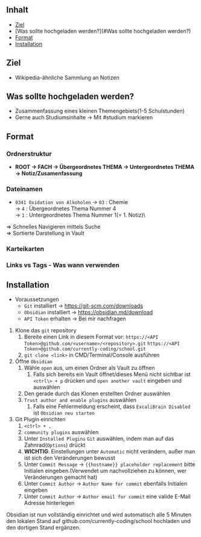 ## Inhalt
- [Ziel](#Ziel)
- [Was sollte hochgeladen werden?](#Was sollte hochgeladen werden?)
- [Format](#Format)
- [Installation](#Installation)
## Ziel
- Wikipedia-ähnliche Sammlung an Notizen

## Was sollte hochgeladen werden?
- Zusammenfassung eines kleinen Themengebiets(1-5 Schulstunden)
- Gerne auch Studiumsinhalte -> Mit #studium markieren
## Format
### Ordnerstruktur
 - **ROOT -> FACH -> Übergeordnetes THEMA -> Untergeordnetes THEMA -> Notiz/Zusamenfassung**

### Dateinamen
- `0341 Oxidation von Alkoholen`
-> `03` : Chemie\
-> `4` : Übergeordnetes Thema Nummer 4\
-> `1` : Untergeordnetes Thema Nummer 1(= 1. Notiz)\

=> Schnelles Navigieren mittels Suche\
=> Sortierte Darstellung in Vault

### Karteikarten

### Links vs Tags - Was wann verwenden


## Installation
- Voraussetzungen
	- `Git` installiert -> https://git-scm.com/downloads
	- `Obsidian` installiert -> https://obsidian.md/download
	- `API Token` erhalten -> Bei mir nachfragen
1. Klone das `git` repository
	1. Bereite einen Link in diesem Format vor:
		`https://<API Token>@github.com/<username>/<repository>.git`
		`https://<API Token>@github.com/currently-coding/school.git`
	2. `git clone <link>` in CMD/Terminal/Console ausführen
2. Öffne `Obsidian`
	1. Wähle `open` aus, um einen Ordner als Vault zu öffnen
		1. Falls sich bereits ein Vault öffnet/dieses Menü nicht sichtbar ist `<ctrl\> + p` drücken und `open another vault` eingeben und auswählen
	2. Den gerade durch das Klonen erstellten Ordner auswählen
	3. `Trust author and enable plugins` auswählen
		1. Falls eine Fehlermeldung erscheint, dass `ExcaliBrain Disabled` ist `Obsidian neu starten`
3. Git Plugin einrichten
	1. `<ctrl> + ,`
	2. `community plugins` auswählen
	3. Unter `Installed Plugins` `Git` auswählen, indem man auf das Zahnrad(`Options`) drückt
	4. **WICHTIG**: Einstellungen unter `Automatic` nicht verändern, außer man ist sich den Veränderungen bewusst
	5. Unter `Commit Message` -> `{{hostname}} placeholder replacement` bitte Initialen eingeben.(Verwendet um nachvollziehen zu können, wer Veränderungen gemacht hat)
	6. Unter `Commit Author` -> `Author Name for commit` ebenfalls Initialen eingeben
	7. Unter `Commit Author` -> `Author email for commit` eine valide E-Mail Adresse hinterlegen

Obsidian ist nun vollständig einrichtet und wird automatisch alle 5 Minuten den lokalen Stand auf github.com/currently-coding/school hochladen und den dortigen Stand ergänzen.
